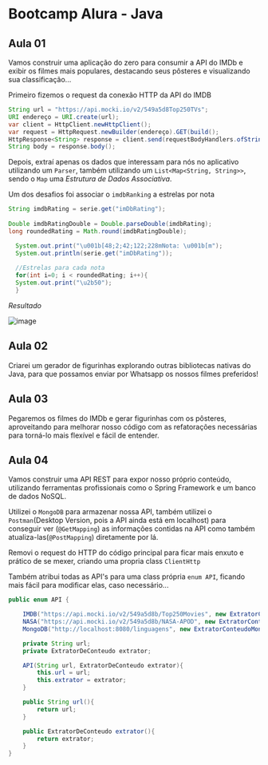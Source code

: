 # Bootcamp Alura - Java

## Aula 01
Vamos construir uma aplicação do zero para consumir a API do IMDb e exibir os filmes mais populares, destacando seus pôsteres e visualizando sua classificação...

Primeiro fizemos o request da conexão HTTP da API do IMDB
```java
String url = "https://api.mocki.io/v2/549a5d8Top250TVs";
URI endereço = URI.create(url);
var client = HttpClient.newHttpClient();
var request = HttpRequest.newBuilder(endereço).GET(build();
HttpResponse<String> response = client.send(requestBodyHandlers.ofString());
String body = response.body();
```
Depois, extraí apenas os dados que interessam para nós no aplicativo utilizando um `Parser`, também utilizando um `List<Map<String, String>>`, sendo o `Map` uma _*Estrutura de Dados Associativa*_.

Um dos desafios foi associar o `imdbRanking` a estrelas por nota

```java
String imdbRating = serie.get("imDbRating");
    
Double imdbRatingDouble = Double.parseDouble(imdbRating);
long roundedRating = Math.round(imdbRatingDouble); 

  System.out.print("\u001b[48;2;42;122;228mNota: \u001b[m");
  System.out.println(serie.get("imDbRating"));
    
  //Estrelas para cada nota            
  for(int i=0; i < roundedRating; i++){
  System.out.print("\u2b50");
  }
```
_Resultado_

![image](https://user-images.githubusercontent.com/81488809/180338933-6aca1b35-deb0-4235-8917-4d36fdc5084d.png)

## Aula 02
Criarei um gerador de figurinhas explorando outras bibliotecas nativas do Java, para que possamos enviar por Whatsapp os nossos filmes preferidos!

## Aula 03
Pegaremos os filmes do IMDb e gerar figurinhas com os pôsteres, aproveitando para melhorar nosso código com as refatorações necessárias para torná-lo mais flexível e fácil de entender.

## Aula 04
Vamos construir uma API REST para expor nosso próprio conteúdo, utilizando ferramentas profissionais como o Spring Framework e um banco de dados NoSQL.

Utilizei o `MongoDB` para armazenar nossa API, também utilizei o `Postman`(Desktop Version, pois a API ainda está em localhost) para conseguir ver (`@GetMapping`) as informações contidas na API como também atualiza-las(`@PostMapping`) diretamente por lá.

Removi o request do HTTP do código principal para ficar mais enxuto e prático de se mexer, criando uma propria class `ClientHttp`

Também atribui todas as API's para uma class própria `enum API`, ficando mais fácil para modificar elas, caso necessário...

```java
public enum API {

    IMDB("https://api.mocki.io/v2/549a5d8b/Top250Movies", new ExtratorConteudoIMDB()),
    NASA("https://api.mocki.io/v2/549a5d8b/NASA-APOD", new ExtratorConteudoNASA()),
    MongoDB("http://localhost:8080/linguagens", new ExtratorConteudoMongoDB());

    private String url;
    private ExtratorDeConteudo extrator;

    API(String url, ExtratorDeConteudo extrator){
        this.url = url;
        this.extrator = extrator;
    }

    public String url(){
        return url;
    }

    public ExtratorDeConteudo extrator(){
        return extrator;
    }
}
```
